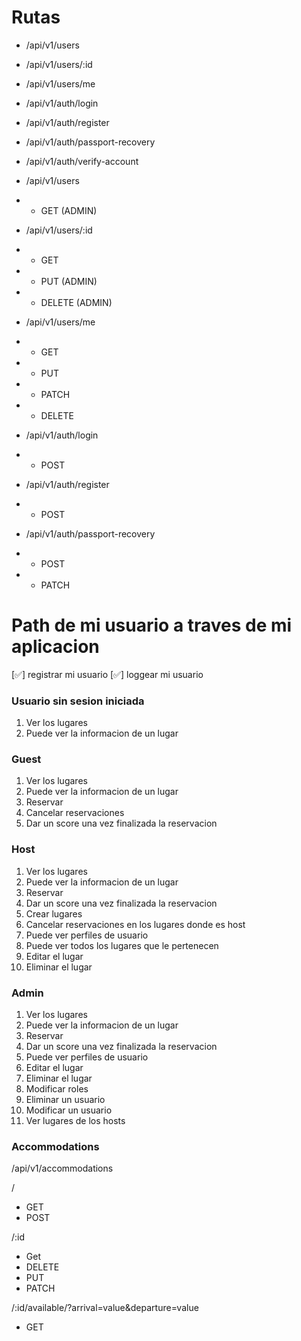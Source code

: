 # Rutas 

- /api/v1/users
- /api/v1/users/:id
- /api/v1/users/me

- /api/v1/auth/login
- /api/v1/auth/register
- /api/v1/auth/passport-recovery
- /api/v1/auth/verify-account


- /api/v1/users
- - GET (ADMIN)

- /api/v1/users/:id
- - GET 
- - PUT (ADMIN)
- - DELETE (ADMIN)

- /api/v1/users/me
- - GET 
- - PUT
- - PATCH
- - DELETE 

- /api/v1/auth/login
- - POST

- /api/v1/auth/register
- - POST

- /api/v1/auth/passport-recovery
- - POST
- - PATCH

# Path de mi usuario a traves de mi aplicacion

[✅] registrar mi usuario 
[✅] loggear mi usuario

### Usuario sin sesion iniciada

1. Ver los lugares 
2. Puede ver la informacion de un lugar


### Guest

1. Ver los lugares 
2. Puede ver la informacion de un lugar
3. Reservar
4. Cancelar reservaciones
5. Dar un score una vez finalizada la reservacion

### Host 

1. Ver los lugares 
2. Puede ver la informacion de un lugar
3. Reservar
4. Dar un score una vez finalizada la reservacion
5. Crear lugares 
6. Cancelar reservaciones en los lugares donde es host
7. Puede ver perfiles de usuario 
8. Puede ver todos los lugares que le pertenecen
9. Editar el lugar
10. Eliminar el lugar

### Admin

1. Ver los lugares
2. Puede ver la informacion de un lugar
3. Reservar
4. Dar un score una vez finalizada la reservacion
5. Puede ver perfiles de usuario
6. Editar el lugar
7. Eliminar el lugar
8. Modificar roles
9. Eliminar un usuario
10. Modificar un usuario
11. Ver lugares de los hosts

### Accommodations

/api/v1/accommodations

/
- GET
- POST

/:id
- Get
- DELETE
- PUT
- PATCH

/:id/available/?arrival=value&departure=value
- GET